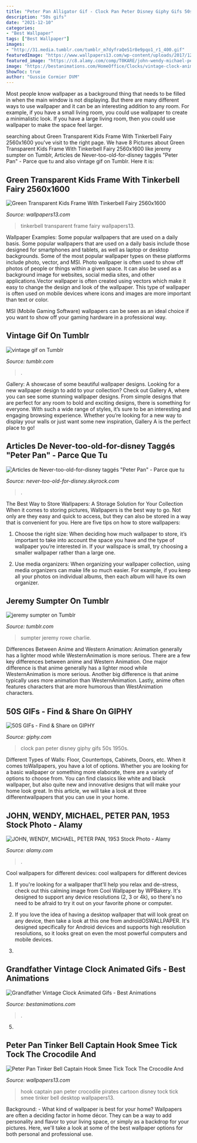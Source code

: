 ```yaml
---
title: "Peter Pan Alligator Gif - Clock Pan Peter Disney Giphy Gifs 50s 1950s"
description: "50s gifs"
date: "2021-12-10"
categories:
- "Best Wallpaper"
tags: ["Best Wallpaper"]
images:
- "http://31.media.tumblr.com/tumblr_m7dyfraQeS1r8e9pqo1_r1_400.gif"
featuredImage: "https://www.wallpapers13.com/wp-content/uploads/2017/12/Peter-Pan-Tinker-Bell-Captain-Hook-Smee-Tick-Tock-the-Crocodile-and-pirates-of-Captain-Hook-Disney-cartoon-Desktop-Hd-Wallpaper-2560x1600.jpg"
featured_image: "https://c8.alamy.com/comp/T0KARE/john-wendy-michael-peter-pan-1953-T0KARE.jpg"
image: "https://bestanimations.com/HomeOffice/Clocks/vintage-clock-animated-gif-7.gif"
ShowToc: true
author: "Gussie Cormier DVM"
---
```



Most people know wallpaper as a background thing that needs to be filled in when the main window is not displaying. But there are many different ways to use wallpaper and it can be an interesting addition to any room. For example, if you have a small living room, you could use wallpaper to create a minimalistic look. If you have a large living room, then you could use wallpaper to make the space feel larger.

	

		
searching about Green Transparent Kids Frame With Tinkerbell Fairy 2560x1600 you've visit to the right page. We have 8 Pictures about Green Transparent Kids Frame With Tinkerbell Fairy 2560x1600 like jeremy sumpter on Tumblr, Articles de Never-too-old-for-disney taggés &quot;Peter Pan&quot; - Parce que tu and also vintage gif on Tumblr. Here it is:
		
    
## Green Transparent Kids Frame With Tinkerbell Fairy 2560x1600

<img loading=lazy src="http://www.wallpapers13.com/wp-content/uploads/2018/01/Green-Transparent-Kids-Frame-with-Tinkerbell-Fairy-2560x1600.png" onerror="this.onerror=null;this.src='https://tse3.mm.bing.net/th?id=OIP.Mld16p5ooQshJBFsJ-rkmAHaEo&amp;pid=15.1';" alt="Green Transparent Kids Frame With Tinkerbell Fairy 2560x1600">

_Source: wallpapers13.com_

>tinkerbell transparent frame fairy wallpapers13. 

	

Wallpaper Examples: Some popular wallpapers that are used on a daily basis.
Some popular wallpapers that are used on a daily basis include those designed for smartphones and tablets, as well as laptop or desktop backgrounds. Some of the most popular wallpaper types on these platforms include photo, vector, and MSI. 
Photo wallpaper is often used to show off photos of people or things within a given space. It can also be used as a background image for websites, social media sites, and other applications.Vector wallpaper is often created using vectors which make it easy to change the design and look of the wallpaper. This type of wallpaper is often used on mobile devices where icons and images are more important than text or color. 

MSI (Mobile Gaming Software) wallpapers can be seen as an ideal choice if you want to show off your gaming hardware in a professional way.

    
## Vintage Gif On Tumblr

<img loading=lazy src="http://31.media.tumblr.com/tumblr_m7dyfraQeS1r8e9pqo1_r1_400.gif" onerror="this.onerror=null;this.src='https://tse4.mm.bing.net/th?id=OIP.s_iPZtExGBSaxzYoFwP2FAHaE7&amp;pid=15.1';" alt="vintage gif on Tumblr">

_Source: tumblr.com_

>. 

	

Gallery: A showcase of some beautiful wallpaper designs.
Looking for a new wallpaper design to add to your collection? Check out Gallery A, where you can see some stunning wallpaper designs. From simple designs that are perfect for any room to bold and exciting designs, there is something for everyone. With such a wide range of styles, it’s sure to be an interesting and engaging browsing experience. Whether you’re looking for a new way to display your walls or just want some new inspiration, Gallery A is the perfect place to go!





	
	
    
## Articles De Never-too-old-for-disney Taggés &quot;Peter Pan&quot; - Parce Que Tu

<img loading=lazy src="https://i.skyrock.net/8386/91148386/pics/3218791811_1_5_oZqgasSP.gif" onerror="this.onerror=null;this.src='https://tse2.mm.bing.net/th?id=OIP.rbC2ZdmVeVAL4cWt7BJXowHaEE&amp;pid=15.1';" alt="Articles de Never-too-old-for-disney taggés &quot;Peter Pan&quot; - Parce que tu">

_Source: never-too-old-for-disney.skyrock.com_

>. 

	

The Best Way to Store Wallpapers: A Storage Solution for Your Collection
When it comes to storing pictures, Wallpapers is the best way to go. Not only are they easy and quick to access, but they can also be stored in a way that is convenient for you. Here are five tips on how to store wallpapers:
1) Choose the right size: When deciding how much wallpaper to store, it’s important to take into account the space you have and the type of wallpaper you’re interested in. If your wallspace is small, try choosing a smaller wallpaper rather than a large one.

2) Use media organizers: When organizing your wallpaper collection, using media organizers can make life so much easier. For example, if you keep all your photos on individual albums, then each album will have its own organizer.

    
## Jeremy Sumpter On Tumblr

<img loading=lazy src="http://24.media.tumblr.com/14e069e484dac40c2eb4ff45819989ee/tumblr_myfdyurDYZ1rrbm4io2_500.gif" onerror="this.onerror=null;this.src='https://tse1.mm.bing.net/th?id=OIP.JWDUS9eN2k-Whlh9apZjmAHaDa&amp;pid=15.1';" alt="jeremy sumpter on Tumblr">

_Source: tumblr.com_

>sumpter jeremy rowe charlie. 

	

Differences Between Anime and Western Animation: Animation generally has a lighter mood while WesternAnimation is more serious.
There are a few key differences between anime and Western Animation. One major difference is that anime generally has a lighter mood while WesternAnimation is more serious. Another big difference is that anime typically uses more animation than WesternAnimation. Lastly, anime often features characters that are more humorous than WestAnimation characters.

    
## 50S GIFs - Find &amp; Share On GIPHY

<img loading=lazy src="https://media.giphy.com/media/dLjLQiVgj9PkQ/giphy.gif" onerror="this.onerror=null;this.src='https://tse1.mm.bing.net/th?id=OIP.-mff417_5RMl2qnqjVaZVAHaI4&amp;pid=15.1';" alt="50S GIFs - Find &amp; Share on GIPHY">

_Source: giphy.com_

>clock pan peter disney giphy gifs 50s 1950s. 

	

Different Types of Walls: Floor, Countertops, Cabinets, Doors, etc.
When it comes toWallpapers, you have a lot of options. Whether you are looking for a basic wallpaper or something more elaborate, there are a variety of options to choose from. You can find classics like white and black wallpaper, but also quite new and innovative designs that will make your home look great. In this article, we will take a look at three differentwallpapers that you can use in your home.

    
## JOHN, WENDY, MICHAEL, PETER PAN, 1953 Stock Photo - Alamy

<img loading=lazy src="https://c8.alamy.com/comp/T0KARE/john-wendy-michael-peter-pan-1953-T0KARE.jpg" onerror="this.onerror=null;this.src='https://tse1.mm.bing.net/th?id=OIP.ujhFeAdh5QAspTMlms1DfgHaFn&amp;pid=15.1';" alt="JOHN, WENDY, MICHAEL, PETER PAN, 1953 Stock Photo - Alamy">

_Source: alamy.com_

>. 

	

Cool wallpapers for different devices:
cool wallpapers for different devices 

1. If you're looking for a wallpaper that'll help you relax and de-stress, check out this calming image from Cool Wallpaper by WPBakery. It's designed to support any device resolutions (2, 3 or 4k), so there's no need to be afraid to try it out on your favorite phone or computer.

2. If you love the idea of having a desktop wallpaper that will look great on any device, then take a look at this one from androidOSWALLPAPER. It's designed specifically for Android devices and supports high resolution resolutions, so it looks great on even the most powerful computers and mobile devices.

3.

    
## Grandfather Vintage Clock Animated Gifs - Best Animations

<img loading=lazy src="https://bestanimations.com/HomeOffice/Clocks/vintage-clock-animated-gif-7.gif" onerror="this.onerror=null;this.src='https://tse1.mm.bing.net/th?id=OIP.ixtNm2bMXZze6TYl5NdXzAHaEJ&amp;pid=15.1';" alt="Grandfather Vintage Clock Animated Gifs - Best Animations">

_Source: bestanimations.com_

>. 

	

5.

    
## Peter Pan Tinker Bell Captain Hook Smee Tick Tock The Crocodile And

<img loading=lazy src="https://www.wallpapers13.com/wp-content/uploads/2017/12/Peter-Pan-Tinker-Bell-Captain-Hook-Smee-Tick-Tock-the-Crocodile-and-pirates-of-Captain-Hook-Disney-cartoon-Desktop-Hd-Wallpaper-2560x1600.jpg" onerror="this.onerror=null;this.src='https://tse1.mm.bing.net/th?id=OIP.KRdc4QO7_MdbbGfd-YcDNQHaEo&amp;pid=15.1';" alt="Peter Pan Tinker Bell Captain Hook Smee Tick Tock The Crocodile And">

_Source: wallpapers13.com_

>hook captain pan peter crocodile pirates cartoon disney tock tick smee tinker bell desktop wallpapers13. 

	

Background: - What kind of wallpaper is best for your home?
Wallpapers are often a deciding factor in home décor. They can be a way to add personality and flavor to your living space, or simply as a backdrop for your pictures. Here, we'll take a look at some of the best wallpaper options for both personal and professional use.

